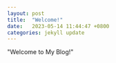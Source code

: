 ```yaml
---
layout: post
title:  "Welcome!"
date:   2023-05-14 11:44:47 +0800
categories: jekyll update
---
```

"Welcome to My Blog!"